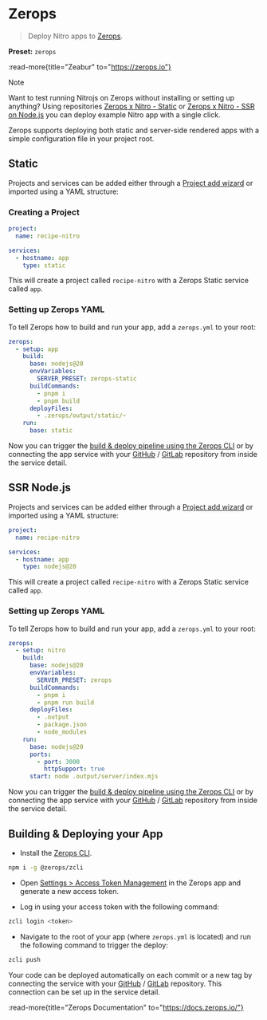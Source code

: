 # Zerops

> Deploy Nitro apps to [Zerops](https://zerops.io).

**Preset:** `zerops`

:read-more{title="Zeabur" to="https://zerops.io"}

> [!NOTE]
> Want to test running Nitrojs on Zerops without installing or setting up anything? Using repositories [Zerops x Nitro - Static](https://github.com/zeropsio/recipe-nitro-static) or [Zerops x Nitro - SSR on Node.js](https://github.com/zeropsio/recipe-nitro-nodejs) you can deploy example Nitro app with a single click.

Zerops supports deploying both static and server-side rendered apps with a simple configuration file in your project root.

## Static 

Projects and services can be added either through a [Project add wizard](https://app.zerops.io/dashboard/project-add) or imported using a YAML structure:

### Creating a Project

```yml [zerops-project-import.yml]
project:
  name: recipe-nitro

services:
  - hostname: app
    type: static
```
This will create a project called `recipe-nitro` with a Zerops Static service called `app`.

### Setting up Zerops YAML

To tell Zerops how to build and run your app, add a `zerops.yml` to your root:

```yml [zerops.yml]
zerops:
  - setup: app
    build:
      base: nodejs@20
      envVariables:
        SERVER_PRESET: zerops-static
      buildCommands:
        - pnpm i
        - pnpm build
      deployFiles:
        - .zerops/output/static/~
    run:
      base: static
```

Now you can trigger the [build & deploy pipeline using the Zerops CLI](#building-deploying-your-app) or by connecting the app service with your [GitHub](https://docs.zerops.io/references/github-integration/) / [GitLab](https://docs.zerops.io/references/gitlab-integration) repository from inside the service detail.

## SSR Node.js

Projects and services can be added either through a [Project add wizard](https://app.zerops.io/dashboard/project-add) or imported using a YAML structure:

```yml [zerops-project-import.yml]
project:
  name: recipe-nitro

services:
  - hostname: app
    type: nodejs@20
```

This will create a project called `recipe-nitro` with a Zerops Static service called `app`.

### Setting up Zerops YAML

To tell Zerops how to build and run your app, add a `zerops.yml` to your root:

```yml [zerops.yml]
zerops:
  - setup: nitro
    build:
      base: nodejs@20
      envVariables:
        SERVER_PRESET: zerops
      buildCommands:
        - pnpm i
        - pnpm run build
      deployFiles:
        - .output
        - package.json
        - node_modules
    run:
      base: nodejs@20
      ports:
        - port: 3000
          httpSupport: true
      start: node .output/server/index.mjs
```

Now you can trigger the [build & deploy pipeline using the Zerops CLI](#building-deploying-your-app) or by connecting the app service with your [GitHub](https://docs.zerops.io/references/github-integration/) / [GitLab](https://docs.zerops.io/references/gitlab-integration) repository from inside the service detail.


## Building & Deploying your App

- Install the [Zerops CLI](https://github.com/zeropsio/zcli).
```sh
npm i -g @zerops/zcli
```

- Open [Settings > Access Token Management](https://app.zerops.io/settings/token-management) in the Zerops app and generate a new access token.

- Log in using your access token with the following command:

```sh
zcli login <token>
```

- Navigate to the root of your app (where `zerops.yml` is located) and run the following command to trigger the deploy:

```sh
zcli push
```

Your code can be deployed automatically on each commit or a new tag by connecting the service with your [GitHub](https://docs.zerops.io/references/gitlab-integration) / [GitLab](https://docs.zerops.io/references/gitlab-integration) repository. This connection can be set up in the service detail.


:read-more{title="Zerops Documentation" to="https://docs.zerops.io/"}
